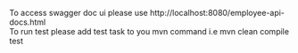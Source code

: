 To access swagger doc ui please use http://localhost:8080/employee-api-docs.html<br/>
To run test please add test task to you mvn command i.e mvn clean compile test
